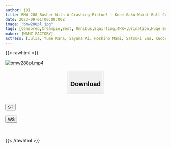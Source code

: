 ```yaml
---
author: j91
title: BMW-288 Busher With A Crashing Piston! ! Knee Gaku Waist Bull Convulsions Saddle Tide Splash BEST!
date: 2023-09-01T00:00:00Z
image: "bmw288pl.jpg"
tags: [Censored,Creampie,Best, Omnibus,Squirting,4HR+,Urination,Huge Butt,Acme · Orgasm	 ]
maker: [WANZ FACTORY]
actress: [Julia, Yume Kana, Sayama Ai, Hoshino Mami, Satsuki Ena, Kudou Rara,Yokomiya Nanami, Sumeragi Yuzu, Futaba Kurumi, Sasahara Mami ]
---
```



{{< rawhtml >}}

<div class="video" data-videoid="bR8GRq8KakHP8L4">
    <a href="javascript:;">
        <img src="https://my.j91.asia/posts/bmw288pl/bmw288pl.jpg" width="WIDTH" height="HEIGHT" alt="bmw288pl.mp4" loading="lazy">
    </a>
</div>

<script type="text/javascript" src="https://j91.asia/asset/on-demand-st.js"></script>

<br>
  <link rel="stylesheet" href="https://j91.asia/asset/bs5.css">
  
  <center>
  <button class="btn btn-primary" type="button" data-bs-toggle="collapse" data-bs-target=".multi-collapse" aria-expanded="false" aria-controls="multiCollapseExample1 multiCollapseExample2"><h2>Download</h2></button></center>
</p>
<div class="row">
  <div class="col">
    <div class="collapse multi-collapse" id="multiCollapseExample1">
      <div class="card card-body">
	      	      <br>
<div class="buttons">  
<a href="https://streamtape.to/v/bR8GRq8KakHP8L4"><button class="btn-hover color-3"><i class="fa fa-download"></i> ST</button></a></div>
    </div>
  </div>
</div>
  <div class="col">
    <div class="collapse multi-collapse" id="multiCollapseExample2">
      <div class="card card-body">
	      <br>
<div class="buttons">
    <a href="https://wolfstream.tv/7s83nyzawy00"><button class="btn-hover color-9"><i class="fa fa-download"></i> WS</button></a></div>
<br><br>
      </div>
    </div>
  </div>
</div>

{{< /rawhtml >}}
